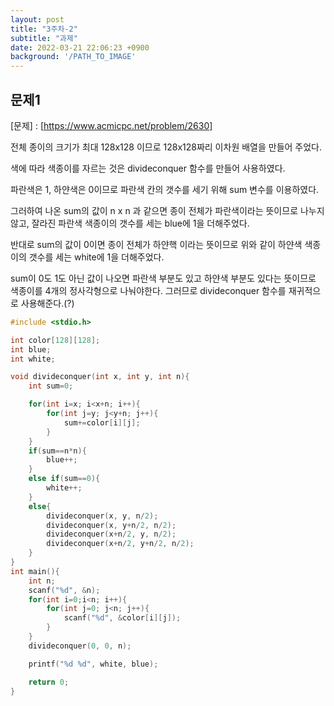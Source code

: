 ```yaml
---
layout: post
title: "3주차-2"
subtitle: "과제"
date: 2022-03-21 22:06:23 +0900
background: '/PATH_TO_IMAGE'
---
```


## 문제1

[문제] : [https://www.acmicpc.net/problem/2630]

전체 종이의 크기가 최대 128x128 이므로 128x128짜리 이차원 배열을 만들어 주었다. 

색에 따라 색종이를 자르는 것은 divideconquer 함수를 만들어 사용하였다. 

파란색은 1, 하얀색은 0이므로 파란색 칸의 갯수를 세기 위해 sum 변수를 이용하였다.

그러하여 나온 sum의 값이 n x n 과 같으면 종이 전체가 파란색이라는 뜻이므로 나누지 않고, 잘라진 파란색 색종이의 갯수를 세는 blue에 1을 더해주었다.

반대로 sum의 값이 0이면 종이 전체가 하얀핵 이라는 뜻이므로 위와 같이 하얀색 색종이의 갯수를 세는 white에 1을 더해주었다. 

sum이 0도 1도 아닌 값이 나오면 파란색 부분도 있고 하얀색 부분도 있다는 뜻이므로 색종이를 4개의 정사각형으로 나눠야한다. 그러므로 divideconquer 함수를 재귀적으로 사용해준다.(?)


```c
#include <stdio.h>

int color[128][128];
int blue;
int white;

void divideconquer(int x, int y, int n){
    int sum=0;

    for(int i=x; i<x+n; i++){
        for(int j=y; j<y+n; j++){
            sum+=color[i][j];
        }
    }
    if(sum==n*n){
        blue++;
    }
    else if(sum==0){
        white++;
    }
    else{
        divideconquer(x, y, n/2);
        divideconquer(x, y+n/2, n/2);
        divideconquer(x+n/2, y, n/2);
        divideconquer(x+n/2, y+n/2, n/2);
    }
}
int main(){
    int n;
    scanf("%d", &n);
    for(int i=0;i<n; i++){
        for(int j=0; j<n; j++){
            scanf("%d", &color[i][j]);
        }
    }
    divideconquer(0, 0, n);

    printf("%d %d", white, blue);

    return 0;
}
```